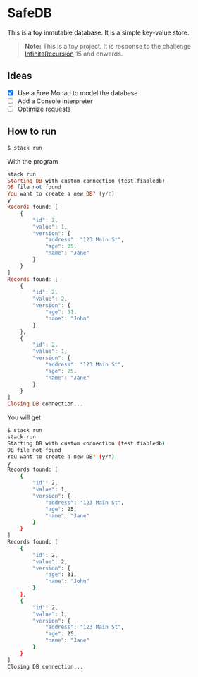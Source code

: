 # SafeDB

This is a toy inmutable database. It is a simple key-value store.

> **Note:** This is a toy project. It is response to the challenge [InfinitaRecursión](https://newsletter.andros.dev) 15 and onwards.

## Ideas

- [x] Use a Free Monad to model the database
- [ ] Add a Console interpreter
- [ ] Optimize requests

## How to run

```bash
$ stack run
```

With the program

```Haskell
stack run
Starting DB with custom connection (test.fiabledb)
DB file not found
You want to create a new DB? (y/n)
y
Records found: [
    {
        "id": 2,
        "value": 1,
        "version": {
            "address": "123 Main St",
            "age": 25,
            "name": "Jane"
        }
    }
]
Records found: [
    {
        "id": 2,
        "value": 2,
        "version": {
            "age": 31,
            "name": "John"
        }
    },
    {
        "id": 2,
        "value": 1,
        "version": {
            "address": "123 Main St",
            "age": 25,
            "name": "Jane"
        }
    }
]
Closing DB connection...
```

You will get

```bash
$ stack run
stack run
Starting DB with custom connection (test.fiabledb)
DB file not found
You want to create a new DB? (y/n)
y
Records found: [
    {
        "id": 2,
        "value": 1,
        "version": {
            "address": "123 Main St",
            "age": 25,
            "name": "Jane"
        }
    }
]
Records found: [
    {
        "id": 2,
        "value": 2,
        "version": {
            "age": 31,
            "name": "John"
        }
    },
    {
        "id": 2,
        "value": 1,
        "version": {
            "address": "123 Main St",
            "age": 25,
            "name": "Jane"
        }
    }
]
Closing DB connection...
```
